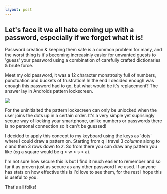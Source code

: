```yaml
---
layout: post
---
```


## Let's face it we all hate coming up with a password, especially if we forget what it is!

Password creation & keeping them safe is a common problem for many, and the worst thing is it's becoming increasinly easier for unwanted guests to 'guess' your password using a combination of carefully crafted dictionaries & brute force.

Meet my old password, it was a 12 character monstrosity full of numbers, punctuation and buckets of frustration! In the end I decided enough was enough this password had to go, but what would be it's replacement? The answer lay in Androids pattern lockscreen.

![](http://farm6.static.flickr.com/5298/5457718134_69fb17ba41.jpg)

For the uninitialted the pattern lockscreen can only be unlocked when the user joins the dots up in a certain order. It's a very simple yet suprisingly secure way of locking your smartphone, unlike numbers or passwords there is no personal connection so it can't be guessed!

I decided to apply this concept to my keyboard using the keys as 'dots' where I could draw a pattern on. Starting from *q* I travel 3 *columns* along to *e* and then 3 rows down to *z*. So from there you can draw any pattern you like (eg a square would be q > w > s > a).

I'm not sure how secure this is but I find it much easier to remember and so far it as proven just as secure as any other password I've used. If anyone has stats on how effective this is I'd love to see them, for the rest I hope this is useful to you.

That's all folks!